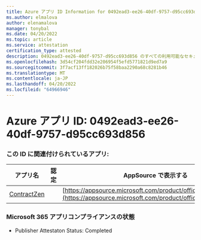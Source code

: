 ```yaml
---
title: Azure アプリ ID Information for 0492ead3-ee26-40df-9757-d95cc693d856
ms.author: elmalova
author: elenamalova
manager: tonybal
ms.date: 04/20/2022
ms.topic: article
ms.service: attestation
certification_type: attested
description: 0492ead3-ee26-40df-9757-d95cc693d856 のすべての利用可能なセキュリティとコンプライアンス情報。
ms.openlocfilehash: 3d54cf204fdd32e206954f5efd5771821d9ed7a9
ms.sourcegitcommit: 3f7acf13ff182026b75f58baa2290a68c8281b46
ms.translationtype: MT
ms.contentlocale: ja-JP
ms.lasthandoff: 04/20/2022
ms.locfileid: "64966946"
---
```

# <a name="azure-app-id-0492ead3-ee26-40df-9757-d95cc693d856"></a>Azure アプリ ID: 0492ead3-ee26-40df-9757-d95cc693d856


### <a name="apps-associated-with-this-id"></a>この ID に関連付けられているアプリ:
| **アプリ名** | **認定** | **AppSource で表示する** |
|--------------|---------------|-----------------------|
| [ContractZen](../forward/WA200001389.md) |  | [https://appsource.microsoft.com/product/office/WA200001389](https://appsource.microsoft.com/product/office/WA200001389) |

### <a name="microsoft-365-app-compliance-status"></a>Microsoft 365 アプリコンプライアンスの状態
- Publisher Attestaton Status: Completed
